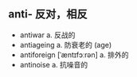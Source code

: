 ## anti- 反对，相反
- antiwar a. 反战的  
- antiageing a. 防衰老的 (age)  
- antiforeign [ˈæntɪfɔːrən] a. 排外的  
- antinoise a. 抗噪音的  